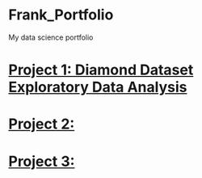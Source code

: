 # Frank_Portfolio
My data science portfolio


# [Project 1: Diamond Dataset Exploratory Data Analysis](https://github.com/franco3x/Diamonds-EDA)



# [Project 2:        ]()



# [Project 3:     ]()
